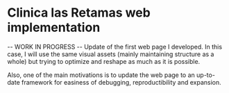 # Clinica las Retamas web implementation
 -- WORK IN PROGRESS -- 
Update of the first web page I developed. In this case, I will use the same visual assets (mainly maintaining structure as a whole) but trying to optimize and reshape as much as it is possible.

Also, one of the main motivations is to update the web page to an up-to-date framework for easiness of debugging, reproductibility and expansion.
